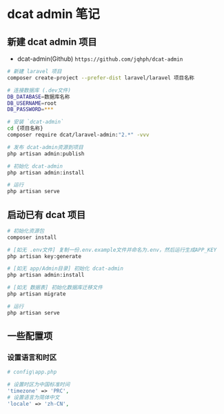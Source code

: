 # dcat admin 笔记

## 新建 dcat admin 项目

- dcat-admin(Github) `https://github.com/jqhph/dcat-admin`

```sh
# 新建 laravel 项目
composer create-project --prefer-dist laravel/laravel 项目名称

# 连接数据库 (.dev文件)
DB_DATABASE=数据库名称
DB_USERNAME=root
DB_PASSWORD=***

# 安装 `dcat-admin`
cd {项目名称}
composer require dcat/laravel-admin:"2.*" -vvv

# 发布 dcat-admin资源到项目
php artisan admin:publish

# 初始化 dcat-admin
php artisan admin:install

# 运行
php artisan serve

```

## 启动已有 dcat 项目

```sh
# 初始化资源包
composer install

# [如无 .env文件] 复制一份.env.example文件并命名为.env，然后运行生成APP_KEY
php artisan key:generate

# [如无 app/Admin目录] 初始化 dcat-admin
php artisan admin:install

# [如无 数据表] 初始化数据库迁移文件
php artisan migrate

# 运行
php artisan serve
```

## 一些配置项

### 设置语言和时区

```php
# config\app.php

# 设置时区为中国标准时间
'timezone' => 'PRC',
# 设置语言为简体中文
'locale' => 'zh-CN',
```
